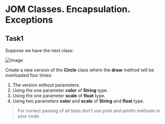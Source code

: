 # JOM Classes. Encapsulation. Exceptions
## Task1

Suppose we have the next class:

![image](https://user-images.githubusercontent.com/61456363/168443353-561613d4-8f4e-4fb8-9988-4becf10007e6.png)

Create a new version of the **Circle** class where the **draw** method will be overloaded four times:

1. The version without parameters.
2. Using the one parameter **color** of **String** type.
3. Using the one parameter **scale** of **float** type.
4. Using two parameters **color** and **scale** of **String** and **float** type.

> For correct passing of all tests don't use print and println methods in your code.
